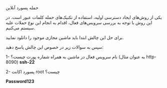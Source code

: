  حمله پسورد آنلاین
 

یکی از روش‌های ایجاد دسترسی اولیه، استفاده از تکنیک‌های حمله کلمات عبور است. در این روش با توجه به بررسی سرویس‌های فعال، اقدام به انجام این نوع حملات علیه سیستم می‌کنیم.

برای حل این چالش ابتدا باید ماشین مجازی موجود را دانلود نمایید.

سپس به سوالات زیر در خصوص این چالش پاسخ دهید:


1- نام سرویس فعال در ماشین به همراه شماره پورت چیست؟ (به عنوان مثال http-8090) 
**ssh-22**

 2- پسورد اکانت root چیست؟ 

**Password123**
